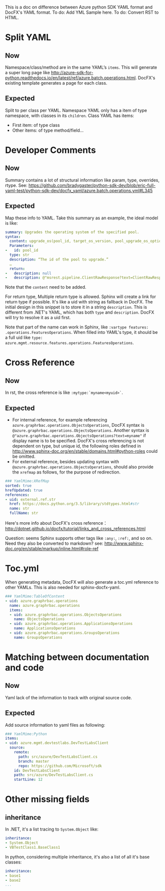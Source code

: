 This is a doc on difference between Azure python SDK YAML format and DocFX's YAML format.
To do: Add YML Sample here.
To do: Convert RST to HTML.
# Split YAML
## Now
Namespace/class/method are in the same YAML’s `items`. This will generate a super long page like http://azure-sdk-for-python.readthedocs.io/en/latest/ref/azure.batch.operations.html.
DocFX's existing template generates a page for each class.
## Expected
Split to per class per YAML. Namespace YAML only has a item of type namespace, with classes in its `children`. Class YAML has items:
* First item: of type class
* Other items: of type method/field…

# Developer Comments
## Now
Summary contains a lot of structural information like param, type, overrides, rtype. See: https://github.com/bradygaster/python-sdk-dev/blob/eric-full-yaml-test/python-sdk-dev/docfx_yaml/azure.batch.operations.yml#L345
## Expected 
Map these info to YAML. Take this summary as an example, the ideal model is like:
```YAML
summary: Upgrades the operating system of the specified pool.
syntax:
  content: upgrade_os(pool_id, target_os_version, pool_upgrade_os_options=None, custom_headers=None, raw=False, **operation_config)
  Parameters:
-	id: pool_id
  type: str
  description: “The id of the pool to upgrade.”
  …
  return:
-	description: null
-	description: @"msrest.pipeline.ClientRawResponse?text=ClientRawResponse" if raw=true
```
Note that the `content` need to be added.

For return type, Multiple return type is allowed. Sphinx will create a link for return type if possible. It's like a uid with string as fallback in DocFX. The initial design in this snippet is to store it in a string `description`. This is different from .NET's YAML, which has both `type` and `description`. DocFX will try to resolve it as a uid first.

Note that part of the name can work in Sphinx, like `:vartype features: .operations.FeaturesOperations`. When filled into YAML's type, it should be a full uid like `type: azure.mgmt.resource.features.operations.FeaturesOperations`.

# Cross Reference
## Now
In rst, the cross reference is like `` :mytype:`myname<myuid>` ``.
## Expected
- For internal reference, for example referencing `azure.graphrbac.operations.ObjectsOperations`, DocFX syntax is `@azure.graphrbac.operations.ObjectsOperations`. Another syntax is `@"azure.graphrbac.operations.ObjectsOperations?text=myname"` if display name is to be specified. DocFX's cross referencing is not dependent on type, but unique id, the following roles defined in http://www.sphinx-doc.org/en/stable/domains.html#python-roles could be omitted.
- For external reference, besides updating syntax with `@azure.graphrbac.operations.ObjectsOperations`, should also provide the `xrefmap` as follows, for the purpose of redirection.
``` yaml
### YamlMime:XRefMap
sorted: true
hrefUpdated: true
references:
- uid: external.ref.str
  href: https://docs.python.org/3.5/library/stdtypes.html#str
  name: str
  fullName: str
```
Here's more info about DocFX's cross reference：http://dotnet.github.io/docfx/tutorial/links_and_cross_references.html

Question: seems Sphinx supports other tags like `:any:`, `:ref:`, and so on. Need they also be converted to markdown? see: http://www.sphinx-doc.org/en/stable/markup/inline.html#role-ref

# Toc.yml
When generating metadata, DocFX will also generate a toc.yml reference to other YAMLs. This is also needed for sphinx-docfx-yaml.
``` yaml
### YamlMime:TableOfContent
- uid: azure.graphrbac.operations
  name: azure.graphrbac.operations
  items:
  - uid: azure.graphrbac.operations.ObjectsOperations
    name: ObjectsOperations
  - uid: azure.graphrbac.operations.ApplicationsOperations
    name: ApplicationsOperations
  - uid: azure.graphrbac.operations.GroupsOperations
    name: GroupsOperations
```

# Matching between documentation and code
## Now
Yaml lack of the information to track with original source code.
## Expected
Add source information to yaml files as following:
``` yaml
### YamlMime:Python
items:
- uid: azure.mgmt.devtestlabs.DevTestLabsClient
  source:
    remote:
      path: src/azure/DevTestLabsClient.cs
      branch: master
      repo: https://github.com/Microsoft/sdk
    id: DevTestLabsClient
    path: src/azure/DevTestLabsClient.cs
    startLine: 12
```

# Other missing fields
## inheritance
In .NET, it's a list tracing to `System.Object` like:
``` yaml
inheritance:
- System.Object
- VBTestClass1.BaseClass1
```
In python, considering multiple inheritance, it's also a list of all it's base classes:
``` yaml
inheritance:
- base1
- base2
...
```
